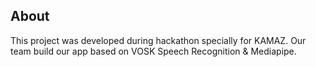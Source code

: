 ## About

This project was developed during hackathon specially for KAMAZ.
Our team build our app based on VOSK Speech Recognition & Mediapipe.

